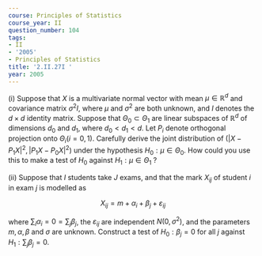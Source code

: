 ```yaml
---
course: Principles of Statistics
course_year: II
question_number: 104
tags:
- II
- '2005'
- Principles of Statistics
title: '2.II.27I '
year: 2005
---
```



(i) Suppose that $X$ is a multivariate normal vector with mean $\mu \in \mathbb{R}^{d}$ and covariance matrix $\sigma^{2} I$, where $\mu$ and $\sigma^{2}$ are both unknown, and $I$ denotes the $d \times d$ identity matrix. Suppose that $\Theta_{0} \subset \Theta_{1}$ are linear subspaces of $\mathbb{R}^{d}$ of dimensions $d_{0}$ and $d_{1}$, where $d_{0}<d_{1}<d$. Let $P_{i}$ denote orthogonal projection onto $\Theta_{i}(i=0,1)$. Carefully derive the joint distribution of $\left(\left|X-P_{1} X\right|^{2},\left|P_{1} X-P_{0} X\right|^{2}\right)$ under the hypothesis $H_{0}: \mu \in \Theta_{0}$. How could you use this to make a test of $H_{0}$ against $H_{1}: \mu \in \Theta_{1}$ ?

(ii) Suppose that $I$ students take $J$ exams, and that the mark $X_{i j}$ of student $i$ in exam $j$ is modelled as

$$X_{i j}=m+\alpha_{i}+\beta_{j}+\varepsilon_{i j}$$

where $\sum_{i} \alpha_{i}=0=\sum_{j} \beta_{j}$, the $\varepsilon_{i j}$ are independent $N\left(0, \sigma^{2}\right)$, and the parameters $m, \alpha, \beta$ and $\sigma$ are unknown. Construct a test of $H_{0}: \beta_{j}=0$ for all $j$ against $H_{1}: \sum_{j} \beta_{j}=0$.
